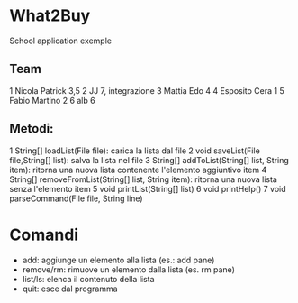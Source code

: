 # What2Buy
School application exemple
## Team
1 Nicola Patrick	3,5
2 JJ 			7, integrazione
3 Mattia Edo		4
4 Esposito Cera		1
5 Fabio Martino		2
6 alb			6

## Metodi:
1 String[] loadList(File file): carica la lista dal file
2 void saveList(File file,String[] list): salva la lista nel file
3 String[] addToList(String[] list, String item): ritorna una nuova lista contenente l'elemento aggiuntivo item
4 String[] removeFromList(String[] list, String item): ritorna una nuova lista senza l'elemento item
5 void printList(String[] list)
6 void printHelp()
7 void parseCommand(File file, String line)


# Comandi
* add: aggiunge un elemento alla lista (es.: add pane)
* remove/rm: rimuove un elemento dalla lista (es. rm pane)
* list/ls: elenca il contenuto della lista
* quit: esce dal programma




